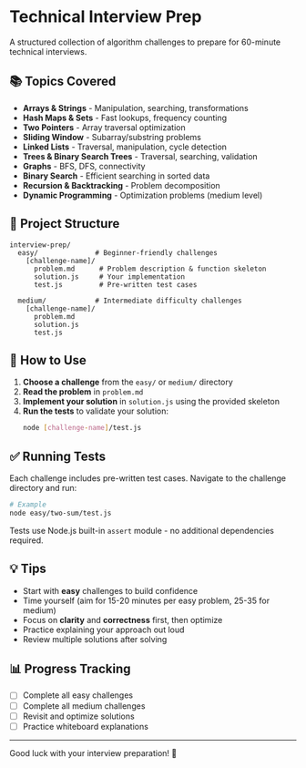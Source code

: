 # Technical Interview Prep

A structured collection of algorithm challenges to prepare for 60-minute technical interviews.

## 📚 Topics Covered

- **Arrays & Strings** - Manipulation, searching, transformations
- **Hash Maps & Sets** - Fast lookups, frequency counting
- **Two Pointers** - Array traversal optimization
- **Sliding Window** - Subarray/substring problems
- **Linked Lists** - Traversal, manipulation, cycle detection
- **Trees & Binary Search Trees** - Traversal, searching, validation
- **Graphs** - BFS, DFS, connectivity
- **Binary Search** - Efficient searching in sorted data
- **Recursion & Backtracking** - Problem decomposition
- **Dynamic Programming** - Optimization problems (medium level)

## 📁 Project Structure

```
interview-prep/
  easy/              # Beginner-friendly challenges
    [challenge-name]/
      problem.md      # Problem description & function skeleton
      solution.js     # Your implementation
      test.js         # Pre-written test cases

  medium/            # Intermediate difficulty challenges
    [challenge-name]/
      problem.md
      solution.js
      test.js
```

## 🚀 How to Use

1. **Choose a challenge** from the `easy/` or `medium/` directory
2. **Read the problem** in `problem.md`
3. **Implement your solution** in `solution.js` using the provided skeleton
4. **Run the tests** to validate your solution:
   ```bash
   node [challenge-name]/test.js
   ```

## ✅ Running Tests

Each challenge includes pre-written test cases. Navigate to the challenge directory and run:

```bash
# Example
node easy/two-sum/test.js
```

Tests use Node.js built-in `assert` module - no additional dependencies required.

## 💡 Tips

- Start with **easy** challenges to build confidence
- Time yourself (aim for 15-20 minutes per easy problem, 25-35 for medium)
- Focus on **clarity** and **correctness** first, then optimize
- Practice explaining your approach out loud
- Review multiple solutions after solving

## 📊 Progress Tracking

- [ ] Complete all easy challenges
- [ ] Complete all medium challenges
- [ ] Revisit and optimize solutions
- [ ] Practice whiteboard explanations

---

Good luck with your interview preparation! 🎯
